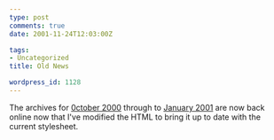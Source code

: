 ```yaml
---
type: post
comments: true
date: 2001-11-24T12:03:00Z

tags:
- Uncategorized
title: Old News

wordpress_id: 1128
---
```


The archives for [0ctober 2000](http://www.ballofstringtheory.com/index.shtml?archive/2000_10_01_archive.html) through to [January 2001](http://www.frownland.com/index.shtml?archive/2001_01_01_archive.html) are now back online now that I've modified the HTML to bring it up to date with the current stylesheet.
